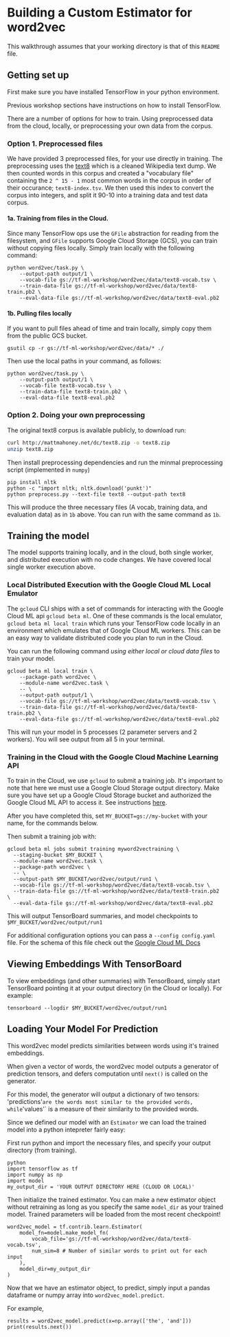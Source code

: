 # Building a Custom Estimator for word2vec

This walkthrough assumes that your working directory is that of this `README` file. 

## Getting set up

First make sure you have installed TensorFlow in your python environment.

Previous workshop sections have instructions on how to install TensorFlow.

There are a number of options for how to train. Using preprocessed data from the cloud, locally, or preprocessing your own data from the corpus.


### Option 1. Preprocessed files

We have provided 3 preprocessed files, for your use directly in training. The preprocessing uses the [text8](http://mattmahoney.net/dc/textdata) which is a cleaned Wikipedia text dump. We then counted words in this corpus and created a "vocabulary file" containing the `2 ^ 15 - 1` most common words in the corpus in order of their occurance; `text8-index.tsv`. We then used this index to convert the corpus into integers, and split it 90-10 into a training data and test data corpus.

#### 1a. Training from files in the Cloud.

Since many TensorFlow ops use the `GFile` abstraction for reading from the filesystem, and `GFile` supports Google Cloud Storage (GCS), you can train without copying files locally. Simply train locally with the following command:

```
python word2vec/task.py \
    --output-path output/1 \
    --vocab-file gs://tf-ml-workshop/word2vec/data/text8-vocab.tsv \
    --train-data-file gs://tf-ml-workshop/word2vec/data/text8-train.pb2 \
    --eval-data-file gs://tf-ml-workshop/word2vec/data/text8-eval.pb2
```

#### 1b. Pulling files locally

If you want to pull files ahead of time and train locally, simply copy them from the public GCS bucket.

```
gsutil cp -r gs://tf-ml-workshop/word2vec/data/* ./
```

Then use the local paths in your command, as follows:

```
python word2vec/task.py \
    --output-path output/1 \
    --vocab-file text8-vocab.tsv \
    --train-data-file text8-train.pb2 \
    --eval-data-file text8-eval.pb2
```


### Option 2. Doing your own preprocessing

The original text8 corpus is available publicly, to download run:

```sh
curl http://mattmahoney.net/dc/text8.zip -o text8.zip
unzip text8.zip
```

Then install preprocessing dependencies and run the minmal preprocessing script (implemented in `numpy`)

```
pip install nltk
python -c "import nltk; nltk.download('punkt')"
python preprocess.py --text-file text8 --output-path text8
```

This will produce the three necessary files (A vocab, training data, and evaluation data) as in `1b` above. You can run with the same command as `1b`.

## Training the model

The model supports training locally, and in the cloud, both single worker, and distributed execution with no code changes. We have covered local single worker execution above.

### Local Distributed Execution with the Google Cloud ML Local Emulator

The `gcloud` CLI ships with a set of commands for interacting with the Google Cloud ML api `gcloud beta ml`. One of these commands is the local emulator, `gcloud beta ml local train` which runs your TensorFlow code locally in an environment which emulates that of Google Cloud ML workers. This can be an easy way to validate distributed code you plan to run in the Cloud.

You can run the following command *using either local or cloud data files* to train your model.

```
gcloud beta ml local train \
    --package-path word2vec \
    --module-name word2vec.task \
    -- \
    --output-path output/1 \
    --vocab-file gs://tf-ml-workshop/word2vec/data/text8-vocab.tsv \
    --train-data-file gs://tf-ml-workshop/word2vec/data/text8-train.pb2 \
    --eval-data-file gs://tf-ml-workshop/word2vec/data/text8-eval.pb2
```

This will run your model in 5 processes (2 parameter servers and 2 workers). You will see output from all 5 in your terminal.

### Training in the Cloud with the Google Cloud Machine Learning API

To train in the Cloud, we use `gcloud` to submit a training job. It's important to note that here we must use a Google Cloud Storage output directory. Make sure you have set up a Google Cloud Storage bucket and authorized the Google Cloud ML API to access it. See instructions [here](../../INSTALL.md#project-and-cloud-ml-setup).

After you have completed this, set `MY_BUCKET=gs://my-bucket` with your name, for the commands below.

Then submit a training job with:

```
gcloud beta ml jobs submit training myword2vectraining \
  --staging-bucket $MY_BUCKET \
  --module-name word2vec.task \
  --package-path word2vec \
  -- \
  --output-path $MY_BUCKET/word2vec/output/run1 \
  --vocab-file gs://tf-ml-workshop/word2vec/data/text8-vocab.tsv \
  --train-data-file gs://tf-ml-workshop/word2vec/data/text8-train.pb2 \
  --eval-data-file gs://tf-ml-workshop/word2vec/data/text8-eval.pb2
```

This will output TensorBoard summaries, and model checkpoints to `$MY_BUCKET/word2vec/output/run1`

For additional configuration options you can pass a `--config config.yaml` file. For the schema of this file check out the [Google Cloud ML Docs](https://cloud.google.com/ml/reference/configuration-data-structures#yaml_configuration_file)

## Viewing Embeddings With TensorBoard

To view embeddings (and other summaries) with TensorBoard, simply start TensorBoard pointing it at your output directory (in the Cloud or locally). For example:

```
tensorboard --logdir $MY_BUCKET/word2vec/output/run1
```

## Loading Your Model For Prediction

This word2vec model predicts similarities between words using it's trained embeddings.

When given a vector of words, the word2vec model outputs a generator of prediction tensors, and defers computation until `next()` is called on the generator.

For this model, the generator will output a dictionary of two tensors: 'predictions'` are the words most similar to the provided words, while `'values'` is a measure of their similarity to the provided words.

Since we defined our model with an `Estimator` we can load the trained model into a python intepreter fairly easy:

First run python and import the necessary files, and specify your output directory (from training).
```
python
import tensorflow as tf
import numpy as np
import model
my_output_dir = 'YOUR OUTPUT DIRECTORY HERE (CLOUD OR LOCAL)'
```

Then initialize the trained estimator. You can make a new estimator object without retraining as long as you specify the same `model_dir` as your trained model. Trained parameters will be loaded from the most recent checkpoint!

```
word2vec_model = tf.contrib.learn.Estimator(
    model_fn=model.make_model_fn(
        vocab_file='gs://tf-ml-workshop/word2vec/data/text8-vocab.tsv',
        num_sim=8 # Number of similar words to print out for each input
    ),
    model_dir=my_output_dir
)
```

Now that we have an estimator object, to predict, simply input a pandas dataframe or numpy array into `word2vec_model.predict`.

For example,
```
results = word2vec_model.predict(x=np.array(['the', 'and']))
print(results.next())
```
